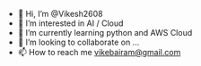 - 👋 Hi, I’m @Vikesh2608
- 👀 I’m interested in AI / Cloud
- 🌱 I’m currently learning python and AWS Cloud 
- 💞️ I’m looking to collaborate on ...
- 📫 How to reach me vikebairam@gmail.com

<!---
Vikesh2608/Vikesh2608 is a ✨ special ✨ repository because its `README.md` (this file) appears on your GitHub profile.
You can click the Preview link to take a look at your changes.
--->
